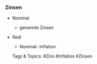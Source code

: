 ### Zinsen

- Nominal

	- genannte Zinsen

- Real

	- Nominal- Inflation

   Tags & Topics:
   #Zins
   #Inflation
   #Zinsen
